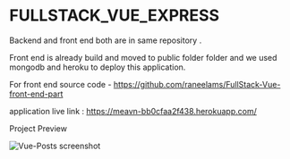 # FULLSTACK_VUE_EXPRESS

Backend and front end both are in same repository .

Front end is already build and moved to public folder folder and we used mongodb and heroku to deploy this application.

For front end source code - https://github.com/raneelams/FullStack-Vue-front-end-part

application live link : https://meavn-bb0cfaa2f438.herokuapp.com/ 

Project Preview

![Vue-Posts screenshot](https://github.com/raneelams/FULLSTACK_VUE_EXPRESS/assets/42846119/5681cf3f-7599-4e52-82bf-69da67c90685)
